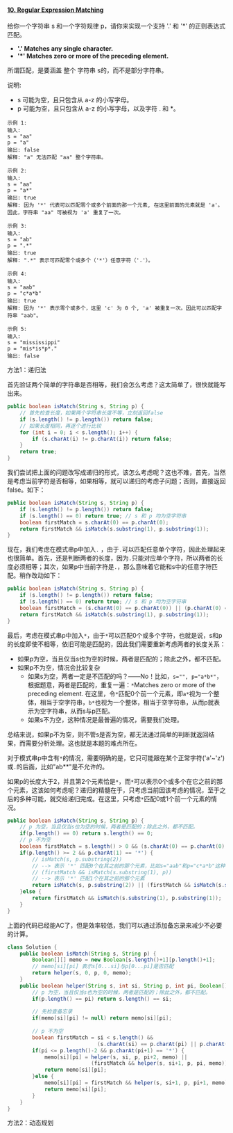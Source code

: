 #### [10. Regular Expression Matching](https://leetcode-cn.com/problems/regular-expression-matching/)

给你一个字符串 s 和一个字符规律 p，请你来实现一个支持 '.' 和 '*' 的正则表达式匹配。

* **'.' Matches any single character.**
* **'*' Matches zero or more of the preceding element.**

所谓匹配，是要涵盖 整个 字符串 s的，而不是部分字符串。

说明:

* s 可能为空，且只包含从 a-z 的小写字母。
* p 可能为空，且只包含从 a-z 的小写字母，以及字符 . 和 *。

```
示例 1:
输入:
s = "aa"
p = "a"
输出: false
解释: "a" 无法匹配 "aa" 整个字符串。

示例 2:
输入:
s = "aa"
p = "a*"
输出: true
解释: 因为 '*' 代表可以匹配零个或多个前面的那一个元素, 在这里前面的元素就是 'a'。因此，字符串 "aa" 可被视为 'a' 重复了一次。

示例 3:
输入:
s = "ab"
p = ".*"
输出: true
解释: ".*" 表示可匹配零个或多个（'*'）任意字符（'.'）。

示例 4:
输入:
s = "aab"
p = "c*a*b"
输出: true
解释: 因为 '*' 表示零个或多个，这里 'c' 为 0 个, 'a' 被重复一次。因此可以匹配字符串 "aab"。

示例 5:
输入:
s = "mississippi"
p = "mis*is*p*."
输出: false
```

方法1：递归法

首先验证两个简单的字符串是否相等，我们会怎么考虑？这太简单了，很快就能写出来。

```java
public boolean isMatch(String s, String p) {
    // 首先检查长度，如果两个字符串长度不等，立刻返回false
    if (s.length() != p.length()) return false;
    // 如果长度相同，再逐个进行比较
    for (int i = 0; i < s.length(); i++) {
        if (s.charAt(i) != p.charAt(i)) return false;
    }
    return true;
}
```

我们尝试把上面的问题改写成递归的形式，该怎么考虑呢？这也不难，首先，当然是考虑当前字符是否相等，如果相等，就可以递归的考虑子问题；否则，直接返回false。如下：

```java
public boolean isMatch(String s, String p) {
    if (s.length() != p.length()) return false;
    if (s.length() == 0) return true; // s 和 p 均为空字符串
    boolean firstMatch = s.charAt(0) == p.charAt(0);
    return firstMatch && isMatch(s.substring(1), p.substring(1));
}
```

现在，我们考虑在模式串p中加入`.` ，由于`.`可以匹配任意单个字符，因此处理起来也很简单。首先，还是判断两者的长度，因为`.`只能对应单个字符，所以两者的长度必须相等；其次，如果p中当前字符是`.`，那么意味着它能和s中的任意字符匹配。稍作改动如下：

```java
public boolean isMatch(String s, String p) {
    if (s.length() != p.length()) return false;
    if (s.length() == 0) return true; // s 和 p 均为空字符串
    boolean firstMatch = (s.charAt(0) == p.charAt(0)) || (p.charAt(0) == '.');
    return firstMatch && isMatch(s.substring(1), p.substring(1));
}
```

最后，考虑在模式串p中加入`*`，由于`*`可以匹配0个或多个字符，也就是说，s和p的长度即使不相等，依旧可能是匹配的，因此我们需要重新考虑两者的长度关系：

* 如果p为空，当且仅当s也为空的时候，两者是匹配的；除此之外，都不匹配。
* 如果p不为空，情况会比较复杂
  * 如果s为空，两者一定是不匹配的吗？——No！比如，`s="", p="a*b*"`，根据题意，两者是匹配的，重复一遍：`*`Matches zero or more of the preceding element. 在这里，令`*`匹配0个前一个元素，即`a*`视为一个整体，相当于空字符串，`b*`也视为一个整体，相当于空字符串，从而p就表示为空字符串，从而s与p匹配。
  * 如果s不为空，这种情况是最普遍的情况，需要我们处理。

总结来说，如果p不为空，则不管s是否为空，都无法通过简单的判断就返回结果，而需要分析处理。这也就是本题的难点所在。

对于模式串p中含有`*`的情况，需要明确的是，它只可能跟在某个正常字符('a'~'z')或`.`的后面，比如"ab**"是不允许的。

如果p的长度大于2，并且第2个元素恰是`*`，而`*`可以表示0个或多个在它之前的那个元素，这该如何考虑呢？递归的精髓在于，只考虑当前因该考虑的情况，至于之后的多种可能，就交给递归完成。在这里，只考虑`*`匹配0或1个前一个元素的情况。

```java
public boolean isMatch(String s, String p) {
    // p 为空，当且仅当s也为空的时候，两者是匹配的；除此之外，都不匹配。
    if(p.length() == 0) return s.length() == 0;
    // p 不为空
    boolean firstMatch = s.length() > 0 && (s.charAt(0) == p.charAt(0) || p.charAt(0) == '.');
    if(p.length() >= 2 && p.charAt(1) == '*') {
        // isMatch(s, p.substring(2)) 
        // --> 表示 '*' 匹配0个在其之前的那个元素，比如s="aab"和p="c*a*b"这种情况
        // (firstMatch && isMatch(s.substring(1), p)) 
        // --> 表示 '*' 匹配1个在其之前的那个元素
        return isMatch(s, p.substring(2)) || (firstMatch && isMatch(s.substring(1), p));
    }else {
        return firstMatch && isMatch(s.substring(1), p.substring(1));
    }
}
```

上面的代码已经能AC了，但是效率较低，我们可以通过添加备忘录来减少不必要的计算。

```java
class Solution {
    public boolean isMatch(String s, String p) {
        Boolean[][] memo = new Boolean[s.length()+1][p.length()+1];
        // memo[si][pi] 表示s[0...si]与p[0...pi]是否匹配
        return helper(s, 0, p, 0, memo);
    }
    public boolean helper(String s, int si, String p, int pi, Boolean[][] memo) {
        // p 为空，当且仅当s也为空的时候，两者是匹配的；除此之外，都不匹配。
        if(p.length() == pi) return s.length() == si;
        
        // 先检查备忘录
        if(memo[si][pi] != null) return memo[si][pi];
        
        // p 不为空
        boolean firstMatch = si < s.length() && 
                             (s.charAt(si) == p.charAt(pi) || p.charAt(pi) == '.');
        if(pi <= p.length()-2 && p.charAt(pi+1) == '*') {
            memo[si][pi] = helper(s, si, p, pi+2, memo) || 
                           (firstMatch && helper(s, si+1, p, pi, memo));
            return memo[si][pi];
        }else {
            memo[si][pi] = firstMatch && helper(s, si+1, p, pi+1, memo);
            return memo[si][pi];
        }
    }
}
```



方法2：动态规划



```

```

